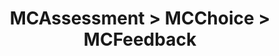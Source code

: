 ---
title: MCAssessment > MCChoice > MCFeedback
redirect_to: "/releases/v10.1.0/developers/obo_nodes/mc_feedback"
---